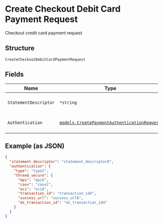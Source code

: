 
# Create Checkout Debit Card Payment Request

Checkout credit card payment request

## Structure

`CreateCheckoutDebitCardPaymentRequest`

## Fields

| Name | Type | Tags | Description |
|  --- | --- | --- | --- |
| `StatementDescriptor` | `*string` | Optional | Card invoice text descriptor |
| `Authentication` | [`models.CreatePaymentAuthenticationRequest`](../../doc/models/create-payment-authentication-request.md) | Required | Creates payment authentication |

## Example (as JSON)

```json
{
  "statement_descriptor": "statement_descriptor0",
  "authentication": {
    "type": "type2",
    "threed_secure": {
      "mpi": "mpi6",
      "cavv": "cavv2",
      "eci": "eci6",
      "transaction_id": "transaction_id4",
      "success_url": "success_url8",
      "ds_transaction_id": "ds_transaction_id4"
    }
  }
}
```


